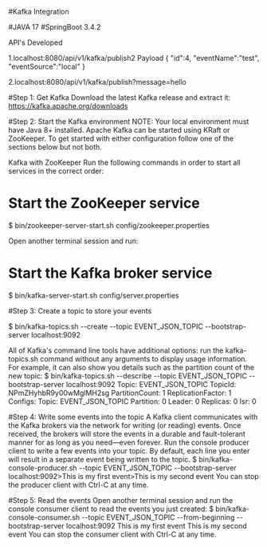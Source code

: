 #Kafka Integration

#JAVA 17
#SpringBoot 3.4.2

API's Developed

1.localhost:8080/api/v1/kafka/publish2
Payload
{
	"id":4,
	"eventName":"test",
	"eventSource":"local"
}


2.localhost:8080/api/v1/kafka/publish?message=hello

#Step 1: Get Kafka
Download the latest Kafka release and extract it:
https://kafka.apache.org/downloads

#Step 2: Start the Kafka environment
NOTE: Your local environment must have Java 8+ installed.
Apache Kafka can be started using KRaft or ZooKeeper. To get started with either configuration follow one of the sections below but not both. 

Kafka with ZooKeeper
Run the following commands in order to start all services in the correct order:
# Start the ZooKeeper service
$ bin/zookeeper-server-start.sh config/zookeeper.properties

Open another terminal session and run:
# Start the Kafka broker service
$ bin/kafka-server-start.sh config/server.properties


#Step 3: Create a topic to store your events

$ bin/kafka-topics.sh --create --topic EVENT_JSON_TOPIC --bootstrap-server localhost:9092


All of Kafka's command line tools have additional options: run the kafka-topics.sh command without any arguments to display usage information. For example, it can also show you details such as the partition count of the new topic:
$ bin/kafka-topics.sh --describe --topic EVENT_JSON_TOPIC --bootstrap-server localhost:9092
Topic: EVENT_JSON_TOPIC        TopicId: NPmZHyhbR9y00wMglMH2sg PartitionCount: 1       ReplicationFactor: 1	Configs:
Topic: EVENT_JSON_TOPIC Partition: 0    Leader: 0   Replicas: 0 Isr: 0


#Step 4: Write some events into the topic
A Kafka client communicates with the Kafka brokers via the network for writing (or reading) events. Once received, the brokers will store the events in a durable and fault-tolerant manner for as long as you need—even forever.
Run the console producer client to write a few events into your topic. By default, each line you enter will result in a separate event being written to the topic.
$ bin/kafka-console-producer.sh --topic EVENT_JSON_TOPIC --bootstrap-server localhost:9092>This is my first event>This is my second event
You can stop the producer client with Ctrl-C at any time.

#Step 5: Read the events
Open another terminal session and run the console consumer client to read the events you just created:
$ bin/kafka-console-consumer.sh --topic EVENT_JSON_TOPIC --from-beginning --bootstrap-server localhost:9092
This is my first event
This is my second event
You can stop the consumer client with Ctrl-C at any time.
